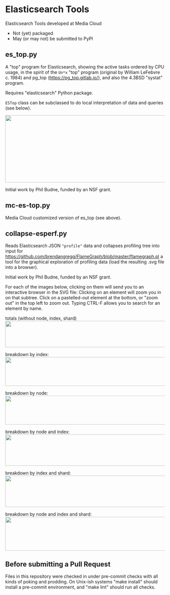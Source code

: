 # Elasticsearch Tools

Elasticsearch Tools developed at Media Cloud

* Not (yet) packaged
* May (or may not) be submitted to PyPI

## es_top.py

A "top" program for Elasticsearch, showing the active tasks ordered by
CPU usage, in the spirit of the `Un*x` "top" program (original by
William LeFebvre c. 1984) and pg_top (https://pg_top.gitlab.io/), and
also the 4.3BSD "systat" program.

Requires "elasticsearch" Python package.

`ESTop` class can be subclassed to do local interpretation of data and
queries (see below).

<img WIDTH=861 HEIGHT=212 src="https://www.regressive.org/phil/mc/es-tools/cropped-top.png">

Initial work by Phil Budne, funded by an NSF grant.

## mc-es-top.py

Media Cloud customized version of es_top
(see above).

## collapse-esperf.py

Reads Elasticsearch JSON `"profile"` data and collapses profiling tree
into input for https://github.com/brendangregg/FlameGraph/blob/master/flamegraph.pl
a tool for the graphical exploration of profiling data
(load the resulting .svg file into a browser).

Initial work by Phil Budne, funded by an NSF grant.

For each of the images below, clicking on them will send you to an
interactive browser in the SVG file: Clicking on an element will zoom
you in on that subtree.  Click on a pastelled-out element at the
bottom, or "zoom out" in the top left to zoom out.  Typing CTRL-F
allows you to search for an element by name.

<p>
totals (without node, index, shard)
<br>
<a href="https://www.regressive.org/phil/mc/es-tools/detail-none.svg">
<img WIDTH=600 HEIGHT=83 src="https://www.regressive.org/phil/mc/es-tools/detail-none.png">
</a>
<p>
breakdown by index:
<br>
<a href="https://www.regressive.org/phil/mc/es-tools/detail-i.svg">
<img WIDTH=600 HEIGHT=91 src="https://www.regressive.org/phil/mc/es-tools/detail-i.png">
</a>
<p>
breakdown by node:
<br>
<a href="https://www.regressive.org/phil/mc/es-tools/detail-n.svg">
<img WIDTH=600 HEIGHT=91 src="https://www.regressive.org/phil/mc/es-tools/detail-n.png">
</a>
<p>
breakdown by node and index:
<br>
<a href="https://www.regressive.org/phil/mc/es-tools/detail-ni.svg">
<img WIDTH=600 HEIGHT=99 src="https://www.regressive.org/phil/mc/es-tools/detail-ni.png">
</a>
<p>
breakdown by index and shard:
<br>
<a href="https://www.regressive.org/phil/mc/es-tools/detail-is.svg">
<img WIDTH=600 HEIGHT=99 src="https://www.regressive.org/phil/mc/es-tools/detail-is.png">
</a>
<p>
breakdown by node and index and shard:
<br>
<a href="https://www.regressive.org/phil/mc/es-tools/detail-nis.svg">
<img WIDTH=600 HEIGHT=107 src="https://www.regressive.org/phil/mc/es-tools/detail-nis.png">
</a>

## Before submitting a Pull Request

Files in this repository were checked in under pre-commit checks with
all kinds of poking and prodding.  On Unix-ish systems "make install"
should install a pre-commit environment, and "make lint" should run
all checks.
